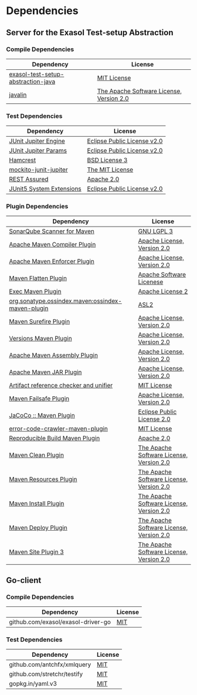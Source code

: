 <!-- @formatter:off -->
# Dependencies

## Server for the Exasol Test-setup Abstraction

### Compile Dependencies

| Dependency                              | License                                       |
| --------------------------------------- | --------------------------------------------- |
| [exasol-test-setup-abstraction-java][0] | [MIT License][1]                              |
| [javalin][2]                            | [The Apache Software License, Version 2.0][3] |

### Test Dependencies

| Dependency                     | License                           |
| ------------------------------ | --------------------------------- |
| [JUnit Jupiter Engine][4]      | [Eclipse Public License v2.0][5]  |
| [JUnit Jupiter Params][4]      | [Eclipse Public License v2.0][5]  |
| [Hamcrest][6]                  | [BSD License 3][7]                |
| [mockito-junit-jupiter][8]     | [The MIT License][9]              |
| [REST Assured][10]             | [Apache 2.0][11]                  |
| [JUnit5 System Extensions][12] | [Eclipse Public License v2.0][13] |

### Plugin Dependencies

| Dependency                                              | License                                       |
| ------------------------------------------------------- | --------------------------------------------- |
| [SonarQube Scanner for Maven][14]                       | [GNU LGPL 3][15]                              |
| [Apache Maven Compiler Plugin][16]                      | [Apache License, Version 2.0][17]             |
| [Apache Maven Enforcer Plugin][18]                      | [Apache License, Version 2.0][17]             |
| [Maven Flatten Plugin][19]                              | [Apache Software Licenese][17]                |
| [Exec Maven Plugin][20]                                 | [Apache License 2][17]                        |
| [org.sonatype.ossindex.maven:ossindex-maven-plugin][21] | [ASL2][3]                                     |
| [Maven Surefire Plugin][22]                             | [Apache License, Version 2.0][17]             |
| [Versions Maven Plugin][23]                             | [Apache License, Version 2.0][17]             |
| [Apache Maven Assembly Plugin][24]                      | [Apache License, Version 2.0][17]             |
| [Apache Maven JAR Plugin][25]                           | [Apache License, Version 2.0][17]             |
| [Artifact reference checker and unifier][26]            | [MIT License][27]                             |
| [Maven Failsafe Plugin][28]                             | [Apache License, Version 2.0][17]             |
| [JaCoCo :: Maven Plugin][29]                            | [Eclipse Public License 2.0][30]              |
| [error-code-crawler-maven-plugin][31]                   | [MIT License][32]                             |
| [Reproducible Build Maven Plugin][33]                   | [Apache 2.0][3]                               |
| [Maven Clean Plugin][34]                                | [The Apache Software License, Version 2.0][3] |
| [Maven Resources Plugin][35]                            | [The Apache Software License, Version 2.0][3] |
| [Maven Install Plugin][36]                              | [The Apache Software License, Version 2.0][3] |
| [Maven Deploy Plugin][37]                               | [The Apache Software License, Version 2.0][3] |
| [Maven Site Plugin 3][38]                               | [The Apache Software License, Version 2.0][3] |

## Go-client

### Compile Dependencies

| Dependency                         | License   |
| ---------------------------------- | --------- |
| github.com/exasol/exasol-driver-go | [MIT][39] |

### Test Dependencies

| Dependency                  | License   |
| --------------------------- | --------- |
| github.com/antchfx/xmlquery | [MIT][40] |
| github.com/stretchr/testify | [MIT][41] |
| gopkg.in/yaml.v3            | [MIT][42] |

[0]: https://github.com/exasol/exasol-test-setup-abstraction-java/
[1]: https://github.com/exasol/exasol-test-setup-abstraction-java/blob/main/LICENSE
[2]: https://javalin.io/
[3]: http://www.apache.org/licenses/LICENSE-2.0.txt
[4]: https://junit.org/junit5/
[5]: https://www.eclipse.org/legal/epl-v20.html
[6]: http://hamcrest.org/JavaHamcrest/
[7]: http://opensource.org/licenses/BSD-3-Clause
[8]: https://github.com/mockito/mockito
[9]: https://github.com/mockito/mockito/blob/main/LICENSE
[10]: http://code.google.com/p/rest-assured
[11]: http://www.apache.org/licenses/LICENSE-2.0.html
[12]: https://github.com/itsallcode/junit5-system-extensions
[13]: http://www.eclipse.org/legal/epl-v20.html
[14]: http://sonarsource.github.io/sonar-scanner-maven/
[15]: http://www.gnu.org/licenses/lgpl.txt
[16]: https://maven.apache.org/plugins/maven-compiler-plugin/
[17]: https://www.apache.org/licenses/LICENSE-2.0.txt
[18]: https://maven.apache.org/enforcer/maven-enforcer-plugin/
[19]: https://www.mojohaus.org/flatten-maven-plugin/
[20]: https://www.mojohaus.org/exec-maven-plugin
[21]: https://sonatype.github.io/ossindex-maven/maven-plugin/
[22]: https://maven.apache.org/surefire/maven-surefire-plugin/
[23]: https://www.mojohaus.org/versions-maven-plugin/
[24]: https://maven.apache.org/plugins/maven-assembly-plugin/
[25]: https://maven.apache.org/plugins/maven-jar-plugin/
[26]: https://github.com/exasol/artifact-reference-checker-maven-plugin/
[27]: https://github.com/exasol/artifact-reference-checker-maven-plugin/blob/main/LICENSE
[28]: https://maven.apache.org/surefire/maven-failsafe-plugin/
[29]: https://www.jacoco.org/jacoco/trunk/doc/maven.html
[30]: https://www.eclipse.org/legal/epl-2.0/
[31]: https://github.com/exasol/error-code-crawler-maven-plugin/
[32]: https://github.com/exasol/error-code-crawler-maven-plugin/blob/main/LICENSE
[33]: http://zlika.github.io/reproducible-build-maven-plugin
[34]: http://maven.apache.org/plugins/maven-clean-plugin/
[35]: http://maven.apache.org/plugins/maven-resources-plugin/
[36]: http://maven.apache.org/plugins/maven-install-plugin/
[37]: http://maven.apache.org/plugins/maven-deploy-plugin/
[38]: http://maven.apache.org/plugins/maven-site-plugin/
[39]: https://github.com/exasol/exasol-driver-go/blob/v0.4.6/LICENSE
[40]: https://github.com/antchfx/xmlquery/blob/HEAD/LICENSE
[41]: https://github.com/stretchr/testify/blob/HEAD/LICENSE
[42]: https://github.com/go-yaml/yaml/blob/v3.0.1/LICENSE
